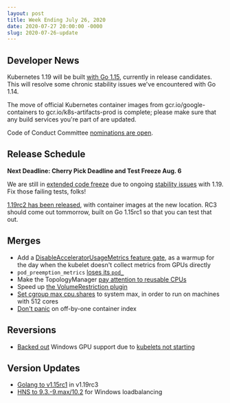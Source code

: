 ```yaml
---
layout: post
title: Week Ending July 26, 2020
date: 2020-07-27 20:00:00 -0000
slug: 2020-07-26-update
---
```


## Developer News

Kubernetes 1.19 will be built [with Go 1.15](https://groups.google.com/g/kubernetes-dev/c/uN-hX5zUMFA), currently in release candidates.  This will resolve some chronic stability issues we've encountered with Go 1.14.

The move of official Kubernetes container images from  gcr.io/google-containers to gcr.io/k8s-artifacts-prod is complete; please make sure that any build services you're part of are updated.

Code of Conduct Committee [nominations are open](https://groups.google.com/g/kubernetes-dev/c/AUHqIC3B0jQ).

## Release Schedule

**Next Deadline: Cherry Pick Deadline and Test Freeze Aug. 6**

We are still in [extended code freeze](https://groups.google.com/g/kubernetes-dev/c/4V5-ORCwoUM) due to ongoing [stability issues](https://github.com/kubernetes/kubernetes/issues?q=is%3Aissue+is%3Aopen+label%3Apriority%2Fcritical-urgent) with 1.19.  Fix those failing tests, folks!

[1.19rc2 has been released](https://github.com/kubernetes/kubernetes/blob/master/CHANGELOG/CHANGELOG-1.19.md/#v1190-rc2), with container images at the new location.  RC3 should come out tommorrow, built on Go 1.15rc1 so that you can test that out.

## Merges

* Add a [DisableAcceleratorUsageMetrics feature gate](https://github.com/kubernetes/kubernetes/pull/91930), as a warmup for the day when the kubelet doesn't collect metrics from GPUs directly
* `pod_preemption_metrics` [loses its `pod_`](https://github.com/kubernetes/kubernetes/pull/93256)
* Make the TopologyManager [pay attention to reusable CPUs](https://github.com/kubernetes/kubernetes/pull/93189)
* Speed up [the VolumeRestriction plugin](https://github.com/kubernetes/kubernetes/pull/93371)
* [Set cgroup max cpu.shares](https://github.com/kubernetes/kubernetes/pull/93248) to system max, in order to run on machines with 512 cores
* [Don't panic](https://github.com/kubernetes/kubernetes/pull/93225) on off-by-one container index

## Reversions

* [Backed out](https://github.com/kubernetes/kubernetes/pull/93263) Windows GPU support due to [kubelets not starting](https://github.com/kubernetes/kubernetes/issues/93262)

## Version Updates

* [Golang to v1.15rc1](https://github.com/kubernetes/kubernetes/pull/93264) in v1.19rc3
* [HNS to 9.3.-9.max/10.2](https://github.com/kubernetes/kubernetes/pull/93080) for Windows loadbalancing
